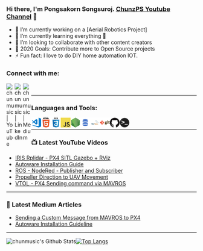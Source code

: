 ### Hi there, I'm Pongsakorn Songsuroj. [ChunzPS Youtube Channel][youtube] 👋

- 🔭 I’m currently working on a [Aerial Robotics Project]
- 🌱 I’m currently learning everything 🤣
- 👯 I’m looking to collaborate with other content creators
- 🥅 2020 Goals: Contribute more to Open Source projects
- ⚡ Fun fact: I love to do DIY home automation IOT.

### Connect with me:

[<img align="left" alt="chunmusic | YouTube" width="22px" src="https://cdn.jsdelivr.net/npm/simple-icons@v3/icons/youtube.svg" />][youtube]
[<img align="left" alt="chunmusic | LinkedIn" width="22px" src="https://cdn.jsdelivr.net/npm/simple-icons@v3/icons/linkedin.svg" />][linkedin]
[<img align="left" alt="chunmusic | Medium" width="22px" src="https://cdn.jsdelivr.net/npm/simple-icons@v3/icons/medium.svg" />][medium]

<br />

---

### Languages and Tools:

[<img align="left" alt="Visual Studio Code" width="26px" src="https://raw.githubusercontent.com/github/explore/80688e429a7d4ef2fca1e82350fe8e3517d3494d/topics/visual-studio-code/visual-studio-code.png" />][youtube]
[<img align="left" alt="HTML5" width="26px" src="https://raw.githubusercontent.com/github/explore/80688e429a7d4ef2fca1e82350fe8e3517d3494d/topics/html/html.png" />][youtube]
[<img align="left" alt="CSS3" width="26px" src="https://raw.githubusercontent.com/github/explore/80688e429a7d4ef2fca1e82350fe8e3517d3494d/topics/css/css.png" />][youtube]
[<img align="left" alt="JavaScript" width="26px" src="https://raw.githubusercontent.com/github/explore/80688e429a7d4ef2fca1e82350fe8e3517d3494d/topics/javascript/javascript.png" />][youtube]
[<img align="left" alt="Node.js" width="26px" src="https://raw.githubusercontent.com/github/explore/80688e429a7d4ef2fca1e82350fe8e3517d3494d/topics/nodejs/nodejs.png" />][youtube]
[<img align="left" alt="SQL" width="26px" src="https://raw.githubusercontent.com/github/explore/80688e429a7d4ef2fca1e82350fe8e3517d3494d/topics/sql/sql.png" />][youtube]
[<img align="left" alt="MySQL" width="26px" src="https://raw.githubusercontent.com/github/explore/80688e429a7d4ef2fca1e82350fe8e3517d3494d/topics/mysql/mysql.png" />][youtube]
[<img align="left" alt="Git" width="26px" src="https://raw.githubusercontent.com/github/explore/80688e429a7d4ef2fca1e82350fe8e3517d3494d/topics/git/git.png" />][youtube]
[<img align="left" alt="GitHub" width="26px" src="https://raw.githubusercontent.com/github/explore/78df643247d429f6cc873026c0622819ad797942/topics/github/github.png" />][youtube]
[<img align="left" alt="HTML5" width="26px" src="https://raw.githubusercontent.com/github/explore/80688e429a7d4ef2fca1e82350fe8e3517d3494d/topics/terminal/terminal.png" />][youtube]

<br />

---

### 📺 Latest YouTube Videos
<!-- YOUTUBE:START -->
- [IRIS Rplidar - PX4 SITL Gazebo + RViz](https://www.youtube.com/watch?v=g8wDaxcKl2g)
- [Autoware Installation Guide](https://www.youtube.com/watch?v=Fi1QJOORhcQ)
- [ROS - NodeRed - Publisher and Subscriber](https://www.youtube.com/watch?v=R_ENgWZIgRQ)
- [Propeller Direction to UAV Movement](https://www.youtube.com/watch?v=EHPR-MPb9Po)
- [VTOL - PX4 Sending command via MAVROS](https://www.youtube.com/watch?v=YK0vlRleUD4)
<!-- YOUTUBE:END -->

---

### 📕 Latest Medium Articles
<!-- MEDIUM:START -->
- [Sending a Custom Message from MAVROS to PX4](https://chuntezuka.medium.com/sending-a-custom-message-from-mavros-to-px4-updated-17-05-2021-a87b4b6aeb77?source=rss-dc1ee717860b------2)
- [Autoware Installation Guideline](https://chuntezuka.medium.com/autoware-installation-guideline-b1293e612528?source=rss-dc1ee717860b------2)
<!-- MEDIUM:END -->

---

<img align="left" alt="chunmusic's Github Stats" src="https://github-readme-stats.vercel.app/api?username=chunmusic&show_icons=true&hide_border=true" />


[![Top Langs](https://github-readme-stats.vercel.app/api/top-langs/?username=chunmusic&hide=javascript,html)](https://github.com/chunmusic)



[youtube]: https://youtube.com/chunzps
[linkedin]: https://www.linkedin.com/in/pongsakorn-songsuroj-464b7854/
[medium]: https://chuntezuka.medium.com/